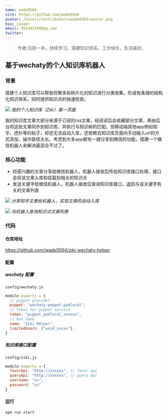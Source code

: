```yaml
---
name: wade0564
site: https://github.com/wade0564
avatar: /assets/contributors/wade0564/avatar.png
bio: javaer
email: 991445760@qq.com
twitter: 
---
```

> 作者:日拱一卒，持续学习，搭建知识体系，工作快乐，生活美好。

## 基于wechaty的个人知识库机器人
### 背景

搭建个人知识库可以帮助将繁多和碎片化的知识进行分类收集，形成有条理的结构化知识体系，同时提供知识点的快速检索。

![](assets/2021/02-ziki-wechaty-helper/ziki_glance.png)
*我的个人知识库（Ziki）某一页面*


我的知识库文章大部分来源于订阅的rss文章，经阅读后会收藏部分文章，再由后台将这些文章同步到知识库，并执行与知识树的匹配。但移动端其他app例如知乎、虎扑等的帖子，却还无法自动入库，还依赖去知识库页面内手动输入url的方式添加，操作路径太长。考虑到大多app都有一键分享到微信的功能，搭建一个微信机器人来解决最适合不过了。


### 核心功能

- 将感兴趣的文章分享给微信机器人，机器人接收后传给知识库接口处理，接口会将该文章入库和挂载到相关的知识点
- 发送关键字给微信机器人，机器人接收后查询知识库接口，返回与该关键字有关的文章列表



![](assets/2021/02-ziki-wechaty-helper/ziki_bot_input.png)
*分享知乎文章给机器人，实现文章的自动入库*


![](assets/2021/02-ziki-wechaty-helper/ziki_bot_query.png)
*向机器人查询知识点文章列表*

### 代码
#### 仓库地址
https://github.com/wade0564/ziki-wechaty-helper

#### 配置


##### wechaty 配置
`config/wechaty.js`

```javascript
module.exports = {
  // puppet provider
  puppet: "wechaty-puppet-padlocal",
  // token for puppet service
  token: "puppet_padlocal_xxxxxx",
  // bot name
  name: "Ziki Helper",
  limitedUsers: ["wxid_xxxxx"],
}
```

##### 知识库接口配置
`config/ziki.js`

```javascript
module.exports = {
  favorApi: "http://xxxxxx", // favor api
  queryApi: "http://xxxxxx", // query api
  username: "xx",
  password: "xx"
}
```

#### 运行

```javascript
npm run start
```
